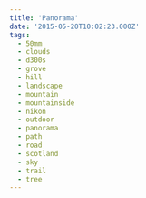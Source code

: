 ```yaml
---
title: 'Panorama'
date: '2015-05-20T10:02:23.000Z'
tags:
  - 50mm
  - clouds
  - d300s
  - grove
  - hill
  - landscape
  - mountain
  - mountainside
  - nikon
  - outdoor
  - panorama
  - path
  - road
  - scotland
  - sky
  - trail
  - tree
---
```

